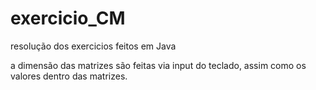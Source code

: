 # exercicio_CM
resolução dos exercicios feitos em Java 

a dimensão das matrizes são feitas via input do teclado, assim como os valores dentro das matrizes.
